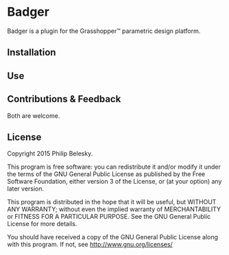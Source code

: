 # Badger

Badger is a plugin for the Grasshopper™ parametric design platform.

## Installation

## Use

## Contributions & Feedback

Both are welcome.

## License

Copyright 2015 Philip Belesky.

This program is free software: you can redistribute it and/or modify it under the terms of the GNU General Public License as published by the Free Software Foundation, either version 3 of the License, or (at your option) any later version.

This program is distributed in the hope that it will be useful, but WITHOUT ANY WARRANTY; without even the implied warranty of MERCHANTABILITY or FITNESS FOR A PARTICULAR PURPOSE. See the GNU General Public License for more details.

You should have received a copy of the GNU General Public License along with this program. If not, see <http://www.gnu.org/licenses/>